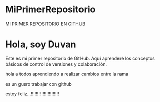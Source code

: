 # MiPrimerRepositorio
MI PRIMER REPOSITORIO EN GITHUB 
# Hola, soy Duvan

Este es mi primer repositorio de GitHub. Aquí aprenderé los conceptos básicos de control de versiones y colaboración.


hola a todos aprendiendo a realizar cambios entre la rama


es un gusro trabajar con github


estoy feliz...!!!!!!!!!!!!!!!!!!!!!!
